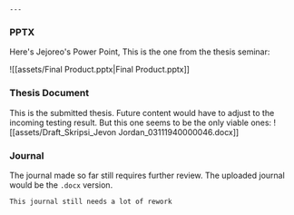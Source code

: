 `---`
### PPTX
Here's Jejoreo's Power Point, This is the one from the thesis seminar:

![[assets/Final Product.pptx|Final Product.pptx]]

### Thesis Document
This is the submitted thesis. Future content would have to adjust to the incoming testing result. But this one seems to be the only viable ones:
![[assets/Draft_Skripsi_Jevon Jordan_03111940000046.docx]]

### Journal
The journal made so far still requires further review. The uploaded journal would be the `.docx` version. 
```ad-warning
This journal still needs a lot of rework
```




